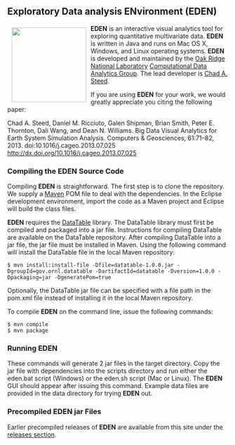 ## Exploratory Data analysis ENvironment (EDEN)

<img src="http://cda.ornl.gov/projects/eden/img/eden_logo.png" width="170" align="left" hspace="10" vspace="6">

**EDEN** is an interactive visual analytics tool for exploring quantitative multivariate data.  **EDEN** is written in Java and runs on Mac OS X, Windows, and Linux operating systems. **EDEN** is developed and maintained by the [Oak Ridge National Laboratory](http://www.ornl.gov) [Computational Data Analytics Group](http://cda.ornl.gov).  The lead developer is [Chad A. Steed](http://csteed.com/). 

If you are using **EDEN** for your work, we would greatly appreciate you citing the following paper:

Chad A. Steed, Daniel M. Ricciuto, Galen Shipman, Brian Smith, Peter E. Thornton, Dali Wang, and Dean N. Williams. Big Data Visual Analytics for Earth System Simulation Analysis. Computers & Geosciences, 61:71–82, 2013. doi:10.1016/j.cageo.2013.07.025  http://dx.doi.org/10.1016/j.cageo.2013.07.025

### Compiling the EDEN Source Code

Compiling **EDEN** is straightforward.  The first step is to clone the repository.  We supply a [Maven](http://maven.apache.org/) POM file to deal with the dependencies.  In the Eclipse development environment, import the code as a Maven project and Eclipse will build the class files.  

**EDEN** requires the [DataTable](https://github.com/csteed/datatable) library.  The DataTable library must first be compiled and packaged into a jar file.  Instructions for compiling DataTable are available on the DataTable repository.  After compiling DataTable into a jar file, the jar file must be installed in Maven.  Using the following command will install the DataTable file in the local Maven repository:

```
$ mvn install:install-file -Dfile=datatable-1.0.0.jar -DgroupId=gov.ornl.datatable -DartifactId=datatable -Dversion=1.0.0 -Dpackaging=jar -DgeneratePom=true
```

Optionally, the DataTable jar file can be specified with a file path in the pom.xml file instead of installing it in the local Maven repository.  

To compile **EDEN** on the command line, issue the following commands:

```
$ mvn compile
$ mvn package
```

### Running EDEN

These commands will generate 2 jar files in the target directory.  Copy the jar file with dependencies into the scripts directory and run either the eden.bat script (Windows) or the eden.sh script (Mac or Linux).  The **EDEN** GUI should appear after issuing this command.  Example data files are provided in the data directory for trying **EDEN** out.  

### Precompiled EDEN jar Files

Earlier precompiled releases of **EDEN** are available from this site under the [releases 
section](https://github.com/csteed/eden/releases).